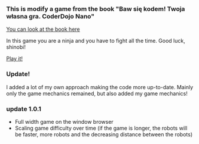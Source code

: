 ### This is modify a game from the book "Baw się kodem! Twoja własna gra. CoderDojo Nano"

[You can look at the book here](https://helion.pl/ksiazki/baw-sie-kodem-twoja-wlasna-gra-coderdojo-nano-jurie-horneman-coderdojo,poprok.htm#format/d)

In this game you are a ninja and you have to fight all the time.
Good luck, shinobi!

[Play it!](https://ninjananonuc.netlify.app)

### Update!

I added a lot of my own approach making the code more up-to-date. Mainly only the game mechanics remained, but also added my game mechanics!

### update 1.0.1

- Full width game on the window browser
- Scaling game difficulty over time (if the game is longer, the robots will be faster, more robots and the decreasing distance between the robots)
